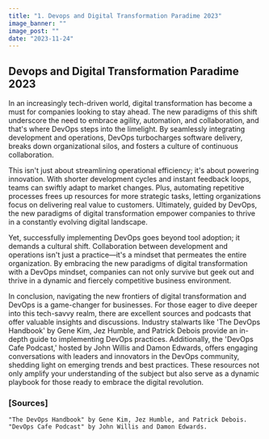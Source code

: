 ```yaml
---
title: "1. Devops and Digital Transformation Paradime 2023"
image_banner: ""
image_post: ""
date: "2023-11-24"
---
```


## Devops and Digital Transformation Paradime 2023

In an increasingly tech-driven world, digital transformation has become a must for companies looking to stay ahead. The new paradigms of this shift underscore the need to embrace agility, automation, and collaboration, and that's where DevOps steps into the limelight. By seamlessly integrating development and operations, DevOps turbocharges software delivery, breaks down organizational silos, and fosters a culture of continuous collaboration.

This isn't just about streamlining operational efficiency; it's about powering innovation. With shorter development cycles and instant feedback loops, teams can swiftly adapt to market changes. Plus, automating repetitive processes frees up resources for more strategic tasks, letting organizations focus on delivering real value to customers. Ultimately, guided by DevOps, the new paradigms of digital transformation empower companies to thrive in a constantly evolving digital landscape.

Yet, successfully implementing DevOps goes beyond tool adoption; it demands a cultural shift. Collaboration between development and operations isn't just a practice—it's a mindset that permeates the entire organization. By embracing the new paradigms of digital transformation with a DevOps mindset, companies can not only survive but geek out and thrive in a dynamic and fiercely competitive business environment.

In conclusion, navigating the new frontiers of digital transformation and DevOps is a game-changer for businesses. For those eager to dive deeper into this tech-savvy realm, there are excellent sources and podcasts that offer valuable insights and discussions. Industry stalwarts like 'The DevOps Handbook' by Gene Kim, Jez Humble, and Patrick Debois provide an in-depth guide to implementing DevOps practices. Additionally, the 'DevOps Cafe Podcast,' hosted by John Willis and Damon Edwards, offers engaging conversations with leaders and innovators in the DevOps community, shedding light on emerging trends and best practices. These resources not only amplify your understanding of the subject but also serve as a dynamic playbook for those ready to embrace the digital revolution.

### [Sources]
    "The DevOps Handbook" by Gene Kim, Jez Humble, and Patrick Debois.
    "DevOps Cafe Podcast" by John Willis and Damon Edwards.
